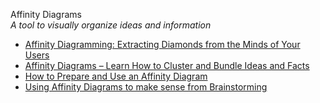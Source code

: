 Affinity Diagrams  
_A tool to visually organize ideas and information_

*   [Affinity Diagramming: Extracting Diamonds from the Minds of Your Users](https://uxplanet.org/affinity-diagramming-extracting-diamonds-from-the-minds-of-your-users-d5baf377405)
*   [Affinity Diagrams – Learn How to Cluster and Bundle Ideas and Facts](https://www.interaction-design.org/literature/article/affinity-diagrams-learn-how-to-cluster-and-bundle-ideas-and-facts)
*   [How to Prepare and Use an Affinity Diagram](https://webdesign.tutsplus.com/tutorials/how-to-prepare-and-use-an-affinity-diagram--cms-28388)
*   [Using Affinity Diagrams to make sense from Brainstorming](http://www.leanyourcompany.com/methods/Using-Affinity-Diagrams.asp)  
